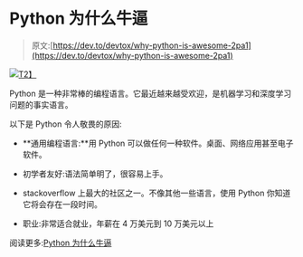 # Python 为什么牛逼

> 原文:[https://dev.to/devtox/why-python-is-awesome-2pa1](https://dev.to/devtox/why-python-is-awesome-2pa1)

[![](../Images/41372c7e951160fa830b5ce3fa396f26.png)T2】](https://res.cloudinary.com/practicaldev/image/fetch/s--sdB3BX2l--/c_limit%2Cf_auto%2Cfl_progressive%2Cq_auto%2Cw_880/https://cdn.pixabay.com/photo/2015/09/16/13/42/green-tree-python-942686__340.jpg)

Python 是一种非常棒的编程语言。它最近越来越受欢迎，是机器学习和深度学习问题的事实语言。

以下是 Python 令人敬畏的原因:

*   **通用编程语言:**用 Python 可以做任何一种软件。桌面、网络应用甚至电子软件。

*   初学者友好:语法简单明了，很容易上手。

*   stackoverflow 上最大的社区之一。不像其他一些语言，使用 Python 你知道它将会存在一段时间。

*   职业:非常适合就业，年薪在 4 万美元到 10 万美元以上

阅读更多:[Python 为什么牛逼](https://pythonbasics.org/why-python-is-awesome/)